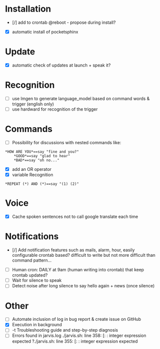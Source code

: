 # Installation

- [/] add to crontab @reboot - propose during install?
- [X] automatic install of pocketsphinx

# Update

- [X] automatic check of updates at launch + speak it?

# Recognition

- [ ] use lmgen to generate language_model based on command words & trigger (english only)
- [ ] use hardward for recognition of the trigger

# Commands 

- [ ] Possibility for discussions with nested commands like:
```
*HOW ARE YOU*==say "fine and you?"
	*GOOD*==say "glad to hear"
	*BAD*==say "oh no..."
```
- [X] add an OR operator
- [X] variable Recognition
```
*REPEAT (*) AND (*)==say "(1) (2)"
```

# Voice

- [X] Cache spoken sentences not to call google translate each time

# Notifications

- [/] Add notification features such as mails, alarm, hour, easily configurable
	crontab based? difficult to write but not more difficult than command pattern...
- [ ] Human cron: DAILY at 9am (human writing into crontab) that keep crontab updated?
- [ ] Wait for silence to speak
- [ ] Detect noise after long silence to say hello again + news (once silence)

# Other

- [ ] Automate inclusion of log in bug report & create issue on GitHub
- [X] Execution in background
- [ ] -t Troubleshooting guide and step-by-step diagnosis
- [ ] Errors found in jarvis.log
    ./jarvis.sh: line 358: [: : integer expression expected
    ?./jarvis.sh: line 355: [: : integer expression expected
